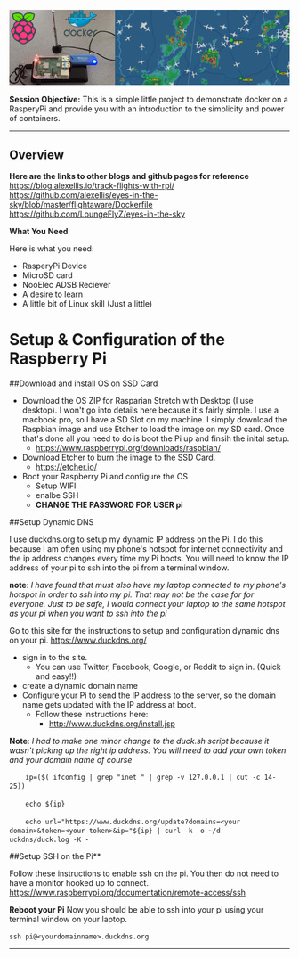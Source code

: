 

![](images/cover.jpg)

**Session Objective:**  This is a simple little project to demonstrate docker on a RasperyPi and provide you with an introduction to the simplicity and power of containers. 

---

## Overview

**Here are the links to other blogs and github pages for reference**
https://blog.alexellis.io/track-flights-with-rpi/
https://github.com/alexellis/eyes-in-the-sky/blob/master/flightaware/Dockerfile
https://github.com/LoungeFlyZ/eyes-in-the-sky


**What You Need**

Here is what you need:
- RasperyPi Device
- MicroSD card
- NooElec ADSB Reciever
- A desire to learn
- A little bit of Linux skill (Just a little)

# Setup & Configuration of the Raspberry Pi


##Download and install OS on SSD Card
- Download the OS ZIP for Rasparian Stretch with Desktop (I use desktop). I won't go into details here because it's fairly simple. I use a macbook pro, so I have a SD Slot on my machine. I simply download the Raspbian image and use Etcher to load the image on my SD card. Once that's done all you need to do is boot the Pi up and finsih the inital setup. 
    - https://www.raspberrypi.org/downloads/raspbian/
- Download Etcher to burn the image to the SSD Card. 
    - https://etcher.io/
- Boot your Raspberry Pi and configure the OS
	- Setup WIFI
    - enalbe SSH
    - **CHANGE THE PASSWORD FOR USER pi**

##Setup Dynamic DNS

I use duckdns.org to setup my dynamic IP address on the Pi. I do this because I am often using my phone's hotspot for internet connectivity and the ip address changes every time my Pi boots. You will need to know the IP address of your pi to ssh into the pi from a terminal window. 

**note**: _I have found that must also have my laptop connected to my phone's hotspot in order to ssh into my pi. That may not be the case for for everyone. Just to be safe, I would connect your laptop to the same hotspot as your pi when you want to ssh into the pi_

Go to this site for the instructions to setup and configuration dynamic dns on your pi. 
https://www.duckdns.org/
- sign in to the site. 
    - You can use Twitter, Facebook, Google, or Reddit to sign in. (Quick and easy!!)
- create a dynamic domain name
- Configure your Pi to send the IP address to the server, so the domain name gets updated with the IP address at boot. 
	- Follow these instructions here: 
        - http://www.duckdns.org/install.jsp

**Note**: _I had to make one minor change to the duck.sh script because it wasn't picking up the right ip address. You will need to add your own token and your domain name of course_

```
    ip=($( ifconfig | grep "inet " | grep -v 127.0.0.1 | cut -c 14-25))

    echo ${ip}

    echo url="https://www.duckdns.org/update?domains=<your domain>&token=<your token>&ip="${ip} | curl -k -o ~/d
uckdns/duck.log -K -
```

##Setup SSH on the Pi** 

Follow these instructions to enable ssh on the pi. You then do not need to have a monitor hooked up to connect. 
https://www.raspberrypi.org/documentation/remote-access/ssh

**Reboot your Pi**
Now you should be able to ssh into your pi using your terminal window on your laptop. 

```
ssh pi@<yourdomainname>.duckdns.org
```

---
